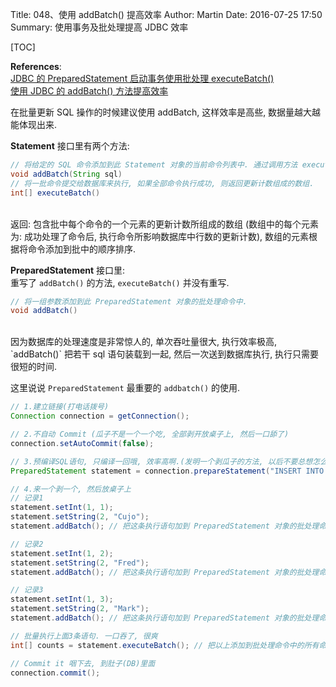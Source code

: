Title: 048、使用 addBatch() 提高效率
Author: Martin
Date: 2016-07-25 17:50
Summary: 使用事务及批处理提高 JDBC 效率

[TOC]

**References**:<br>
[JDBC 的 PreparedStatement 启动事务使用批处理 executeBatch()](http://www.cnblogs.com/tommy-huang/p/4540407.html)<br>
[使用 JDBC 的 addBatch() 方法提高效率](http://www.cnblogs.com/husam/p/3830225.html?utm_source=tuicool&utm_medium=referral)

在批量更新 SQL 操作的时候建议使用 addBatch, 这样效率是高些, 数据量越大越能体现出来.

**Statement** 接口里有两个方法:

```java
// 将给定的 SQL 命令添加到此 Statement 对象的当前命令列表中. 通过调用方法 executeBatch 可以批量执行此列表中的命令.
void addBatch(String sql)
// 将一批命令提交给数据库来执行, 如果全部命令执行成功, 则返回更新计数组成的数组.
int[] executeBatch()
```
<br>
返回: 包含批中每个命令的一个元素的更新计数所组成的数组 (数组中的每个元素为: 成功处理了命令后, 执行命令所影响数据库中行数的更新计数), 数组的元素根据将命令添加到批中的顺序排序.

**PreparedStatement** 接口里:<br>
重写了 `addBatch()` 的方法, `executeBatch()` 并没有重写.

```java
// 将一组参数添加到此 PreparedStatement 对象的批处理命令中.
void addBatch()
```
<br>
因为数据库的处理速度是非常惊人的, 单次吞吐量很大, 执行效率极高, `addBatch()` 把若干 sql 语句装载到一起, 然后一次送到数据库执行, 执行只需要很短的时间.

这里说说 `PreparedStatement` 最重要的 `addbatch()` 的使用.

```java
// 1.建立链接(打电话拨号)
Connection connection = getConnection();

// 2.不自动 Commit (瓜子不是一个一个吃, 全部剥开放桌子上, 然后一口舔了)
connection.setAutoCommit(false);

// 3.预编译SQL语句, 只编译一回哦, 效率高啊.(发明一个剥瓜子的方法, 以后不要总想怎么剥瓜子好, 就这样剥.)
PreparedStatement statement = connection.prepareStatement("INSERT INTO TABLEX VALUES(?, ?)");

// 4.来一个剥一个, 然后放桌子上
// 记录1
statement.setInt(1, 1);
statement.setString(2, "Cujo");
statement.addBatch(); // 把这条执行语句加到 PreparedStatement 对象的批处理命令中

// 记录2
statement.setInt(1, 2);
statement.setString(2, "Fred");
statement.addBatch(); // 把这条执行语句加到 PreparedStatement 对象的批处理命令中

// 记录3
statement.setInt(1, 3);
statement.setString(2, "Mark");
statement.addBatch(); // 把这条执行语句加到 PreparedStatement 对象的批处理命令中

// 批量执行上面3条语句. 一口吞了, 很爽
int[] counts = statement.executeBatch(); // 把以上添加到批处理命令中的所有命令一次过提交给数据库来执行

// Commit it 咽下去, 到肚子(DB)里面
connection.commit();
```
